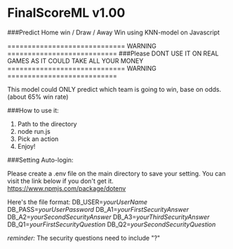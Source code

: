 # FinalScoreML v1.00

###Predict Home win / Draw / Away Win using KNN-model on Javascript


============================= WARNING ===========================
###Please DONT USE IT ON REAL GAMES AS IT COULD TAKE ALL YOUR MONEY 
============================= WARNING ===========================



This model could ONLY predict which team is going to win, base on odds.(about 65% win rate)


###How to use it:

1. Path to the directory
2. node run.js
3. Pick an action
4. Enjoy!

###Setting Auto-login:

Please create a .env file on the main directory to save your setting.
You can visit the link below if you don't get it.
https://www.npmjs.com/package/dotenv

Here's the file format:
DB_USER=*yourUserName*
DB_PASS=*yourUserPassword*
DB_A1=*yourFirstSecurityAnswer*
DB_A2=*yourSecondSecurityAnswer*
DB_A3=*yourThirdSecurityAnswer*
DB_Q1=*yourFirstSecurityQuestion*
DB_Q2=*yourSecondSecurityQuestion*

*reminder:* The security questions need to include "?"


